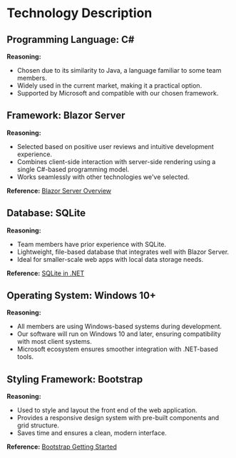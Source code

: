 # Technology Description

## Programming Language: C#

**Reasoning:**
- Chosen due to its similarity to Java, a language familiar to some team members.
- Widely used in the current market, making it a practical option.
- Supported by Microsoft and compatible with our chosen framework.

## Framework: Blazor Server

**Reasoning:**
- Selected based on positive user reviews and intuitive development experience.
- Combines client-side interaction with server-side rendering using a single C#-based programming model.
- Works seamlessly with other technologies we've selected.

**Reference:** [Blazor Server Overview](https://dotnet.microsoft.com/en-us/apps/aspnet/web-apps/blazor)

## Database: SQLite

**Reasoning:**
- Team members have prior experience with SQLite.
- Lightweight, file-based database that integrates well with Blazor Server.
- Ideal for smaller-scale web apps with local data storage needs.

**Reference:** [SQLite in .NET](https://learn.microsoft.com/en-us/dotnet/standard/data/sqlite/?tabs=net-cli)

## Operating System: Windows 10+

**Reasoning:**
- All members are using Windows-based systems during development.
- Our software will run on Windows 10 and later, ensuring compatibility with most client systems.
- Microsoft ecosystem ensures smoother integration with .NET-based tools.

## Styling Framework: Bootstrap

**Reasoning:**
- Used to style and layout the front end of the web application.
- Provides a responsive design system with pre-built components and grid structure.
- Saves time and ensures a clean, modern interface.

**Reference:** [Bootstrap Getting Started](https://getbootstrap.com/docs/4.1/getting-started/introduction/)
